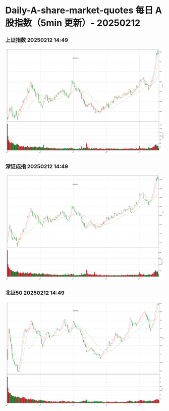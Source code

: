 
# Daily-A-share-market-quotes 每日 A 股指数（5min 更新）- 20250212

### 上证指数 20250212 14:49
![](./fig/2025/2/20250212-sh000001.png)

### 深证成指 20250212 14:49
![](./fig/2025/2/20250212-sz399001.png)

### 北证50 20250212 14:49
![](./fig/2025/2/20250212-bj899050.png)
